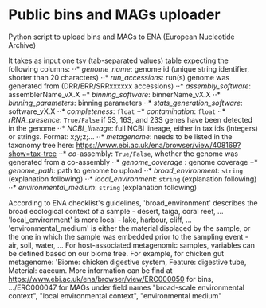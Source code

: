 # Public bins and MAGs uploader
Python script to upload bins and MAGs to ENA (European Nucleotide Archive)

It takes as input one tsv (tab-separated values) table expecting the following columns:
⋅⋅* _genome_name_: genome id (unique string identifier, shorter than 20 characters)
⋅⋅* _run_accessions_: run(s) genome was generated from (DRR/ERR/SRRxxxxxx accessions)
⋅⋅* _assembly_software_: assemblerName_vX.X
⋅⋅* _binning_software_: binnerName_vX.X
⋅⋅* _binning_parameters_: binning parameters
⋅⋅* _stats_generation_software_: software_vX.X
⋅⋅* _completeness_: `float`
⋅⋅* _contamination_: `float`
⋅⋅* _rRNA_presence_: `True/False` if 5S, 16S, and 23S genes have been detected in the genome
⋅⋅* _NCBI_lineage_: full NCBI lineage, either in tax ids (integers) or strings. Format: x;y;z;...
⋅⋅* _metagenome_: needs to be listed in the taxonomy tree here: <https://www.ebi.ac.uk/ena/browser/view/408169?show=tax-tree>
⋅⋅* _co_-assembly: `True/False`, whether the genome was generated from a co-assembly
⋅⋅* _genome_coverage_ : genome coverage
⋅⋅* _genome_path_: path to genome to upload
⋅⋅* _broad_environment_: `string` (explanation following)
⋅⋅* _local_environment_: `string` (explanation following)
⋅⋅* _environmental_medium_: `string` (explanation following)

According to ENA checklist's guidelines, 'broad_environment' describes the broad ecological context of a sample - desert, taiga, coral reef, ... 'local_environment' is more local - lake, harbour, cliff, ... 'environmental_medium' is either the material displaced by the sample, or the one in which the sample was embedded prior to the sampling event - air, soil, water, ... For host-associated metagenomic samples, variables can be defined based on our biome tree. For example, for chicken gut metagenome: 'Biome: chicken digestive system, Feature: digestive tube, Material: caecum. More information can be find at https://www.ebi.ac.uk/ena/browser/view/ERC000050 for bins, .../ERC000047 for MAGs under field names "broad-scale environmental context", "local environmental context", "environmental medium"

